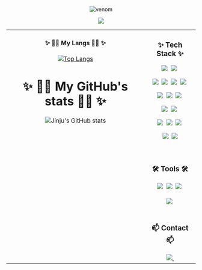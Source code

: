 <div align="center">  

![venom](https://capsule-render.vercel.app/api?type=venom&height=200&text=Welcom!%20Jinju%20Lee's%20Github&fontSize=50&color=0:8871e5,100:b678c4&stroke=b678c4)
</div>


<p align="center">
  <a href="https://hits.seeyoufarm.com"><img src="https://hits.seeyoufarm.com/api/count/incr/badge.svg?url=https%3A%2F%2Fgithub.com%2Fhyeinisfree&count_bg=%2341B883&title_bg=%23CDC2C2&icon=github.svg&icon_color=%23E7E7E7&title=hits&edge_flat=false"/></a>
</p>


<table>
<tr>
<td valign="top">
<h4 align="center">✨  👩‍💻 My Langs 👩‍💻 ✨</h4>
<div align="center">

[![Top Langs](https://github-readme-stats.vercel.app/api/top-langs/?username=LEEJINJU-1214&layout=compact&theme=dracula)](https://github.com/anuraghazra/github-readme-stats)
</div>
<h1 align="center">✨  👩‍💻 My GitHub's stats 👩‍💻 ✨</h1>
<div align="center">

![Jinju's GitHub stats](https://github-readme-stats.vercel.app/api?username=LEEJINJU-1214&show_icons=true&theme=dracula&count_private=true)
</div>

</td>
<td valign="top">



<h3 align="center">✨ Tech Stack ✨</h3>
<p align="center">
  <img src="https://img.shields.io/badge/C++-00599C?style=for-the-badge&logo=C%2B%2B&logoColor=white"/></a>&nbsp 
  <img src="https://img.shields.io/badge/Python-3766AB?style=for-the-badge&logo=Python&logoColor=white"/></a>&nbsp 
</p>

<div align="center">
  <img src="https://img.shields.io/badge/opencv-%23white.svg?style=for-the-badge&logo=opencv&logoColor=white"/></a>&nbsp 
  <img src="https://img.shields.io/badge/pandas-150458.svg?style=for-the-badge&logo=pandas&logoColor=white" />&nbsp
  <img src="https://img.shields.io/badge/numpy-4d77cf.svg?style=for-the-badge&logo=numpy&logoColor=white" />&nbsp
  <img src="https://img.shields.io/badge/Matplotlib-11557c.svg?style=for-the-badge&logo=Matplotlib&logoColor=white" />&nbsp
</div>
<p align="center">
  <img src="https://img.shields.io/badge/Keras-%23D00000.svg?style=for-the-badge&logo=Keras&logoColor=white"/></a>&nbsp 
  <img src="https://img.shields.io/badge/PyTorch-%23EE4C2C.svg?style=for-the-badge&logo=PyTorch&logoColor=white"/></a>&nbsp 
  <img src="https://img.shields.io/badge/TensorFlow-%23FF6F00.svg?style=for-the-badge&logo=TensorFlow&logoColor=white"/></a>&nbsp 
</p>

<p align="center">
  <img src="https://img.shields.io/badge/Ubuntu-E95420?style=for-the-badge&logo=ubuntu&logoColor=white"/></a>&nbsp 
  <img src="https://img.shields.io/badge/Windows%2011-%230079d5.svg?style=for-the-badge&logo=Windows%2011&logoColor=white"/></a>&nbsp 
</p>

<p align="center">
  <img src="https://img.shields.io/badge/Poetry-%233B82F6.svg?style=for-the-badge&logo=poetry&logoColor=0B3D8D"/></a>&nbsp 
  <img src="https://img.shields.io/badge/docker-%230db7ed.svg?style=for-the-badge&logo=docker&logoColor=white"/></a>&nbsp 
  <img src="https://img.shields.io/badge/CMake-%23008FBA.svg?style=for-the-badge&logo=cmake&logoColor=white"/></a>&nbsp 

</p>
<p align="center">
  <img src="https://img.shields.io/badge/-RaspberryPi-C51A4A?style=for-the-badge&logo=Raspberry-Pi"/></a>&nbsp 
  <img src="https://img.shields.io/badge/OrangePi-FF7900?style=for-the-badge&&logoColor=white"/>
</p>

<br>

<h3 align="center">🛠 Tools 🛠</h3>
<div align="center">
  <img src="https://img.shields.io/badge/git-F05033.svg?style=for-the-badge&logo=git&logoColor=white" />&nbsp
  <img src="https://img.shields.io/badge/github-181717.svg?style=for-the-badge&logo=github&logoColor=white" />&nbsp
  <img src="https://img.shields.io/badge/Notion-F3F3F3.svg?style=for-the-badge&logo=notion&logoColor=black" />&nbsp
</div>

<br>

<div align="center">
  <img src="https://img.shields.io/badge/VSCode-2C2C32.svg?style=for-the-badge&logo=visual-studio-code&logoColor=22ABF3" />&nbsp
  <!-- <img src="https://img.shields.io/badge/jupyter-2C2C32.svg?style=for-the-badge&logo=jupyter&logoColor=F37726" />&nbsp -->
<!--   <img src="https://img.shields.io/badge/Colab-2C2C32.svg?style=for-the-badge&logo=googlecolab&logoColor=F9AB00" />&nbsp -->
</div>

<br>

<h3 align="center">📫 Contact 📫</h3>
<div align="center">
  <a href="mailto:leejinju953@gmail.com">
    <img
      src="https://img.shields.io/badge/leejinju953@gmail.com-D14836?style=for-the-badge&logo=gmail&logoColor=white"/>&nbsp
  </a>
</div>


<!--
**LEEJINJU-1214/LEEJINJU-1214** is a ✨ _special_ ✨ repository because its `README.md` (this file) appears on your GitHub profile.

Here are some ideas to get you started:

- 🔭 I’m currently working on ...
- 🌱 I’m currently learning ...
- 👯 I’m looking to collaborate on ...
- 🤔 I’m looking for help with ...
- 💬 Ask me about ...
- 📫 How to reach me: ...
- 😄 Pronouns: ...
- ⚡ Fun fact: ...
-->

